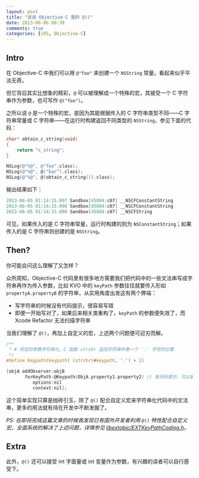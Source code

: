 ```yaml
---
layout: post
title: "说说 Objective-C 里的 @()"
date: 2013-06-06 00:39
comments: true
categories: [iOS, Objective-C]
---
```


## Intro

在 Objective-C 中我们可以用 `@"foo"` 来创建一个 `NSString` 常量，看起来似乎平淡无奇。

但它背后其实比想象的精彩，`@` 可以被理解成一个特殊的宏，其接受一个 C 字符串作为参数，也可写作 `@("foo")`。

之所以说 `@` 是一个特殊的宏，是因为其能根据传入的 C 字符串类型不同——C 字符串常量或 C 字符串——在运行时构建返回不同类型的 `NSString`，参见下面的代码：

``` objective-c
char* obtain_c_string(void)
{
	return "c_string";
}

NSLog(@"%@", @"foo".class);
NSLog(@"%@", @("bar").class);
NSLog(@"%@", @(obtain_c_string()).class);
```

输出结果如下：

``` objective-c
2013-06-05 01:14:15.097 Sandbox[45804:c07] __NSCFConstantString
2013-06-05 01:14:15.098 Sandbox[45804:c07] __NSCFConstantString
2013-06-05 01:14:15.098 Sandbox[45804:c07] __NSCFString
```

可见，如果传入的是 C 字符串常量，运行时构建的则为 `NSConstantString`；如果传入的是 C 字符串则创建的是 `NSString`。

## Then?

你可能会问这么理解了又怎样？

众所周知，Objective-C 代码里有很多地方需要我们把代码中的一些文法串写成字符串再作为传入参数，比如 KVO 中的 `keyPath` 参数往往就要传入形如 `propertyA.propertyB` 的字符串，从实用角度出发这有两个弊端：

- 写字符串的时候没有代码提示，很容易写错
- 即便一开始写对了，如果后来相关类重构了，`keyPath` 的参数便失效了，而 Xcode Refactor 无法扫描字符串

当我们理解了 `@()`，再加上自定义的宏，上述两个问题便可迎刃而解。

``` c
/**
 * # 将宏的参数字符串化，C 函数 strchr 返回字符串中第一个 '.' 字符的位置
 */
#define Keypath(keypath) (strchr(#keypath, '.') + 1)

[objA addObserver:objB
       forKeyPath:@Keypath(ObjA.property1.property2) // 有代码提示，可以被重构扫描到
          options:nil
          context:nil];
```

这个简单实现只算是抛砖引玉，除了 `@()` 配合自定义宏来字符串化代码中的文法串，更多的用法就有待在开发中不断发掘了。

*PS: 在即将完成这篇文章的时候我发现已有国外开发者利用 `@()` 特性配合自定义宏，全面系统的解决了上述问题，详情参见 [libextobjc/EXTKeyPathCoding.h](https://github.com/jspahrsummers/libextobjc/blob/master/extobjc/EXTKeyPathCoding.h)。*

## Extra

此外，`@()` 还可以接受 int 字面量或 int 变量作为参数，有兴趣的读者可以自行感受下。
